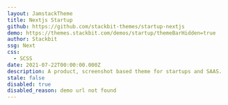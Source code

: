 ```yaml
---
layout: JamstackTheme
title: Nextjs Startup
github: https://github.com/stackbit-themes/startup-nextjs
demo: https://themes.stackbit.com/demos/startup/themeBarHidden=true
author: Stackbit
ssg: Next
css:
  - SCSS
date: 2021-07-22T00:00:00.000Z
description: A product, screenshot based theme for startups and SAAS.
stale: false
disabled: true
disabled_reason: demo url not found
---
```

